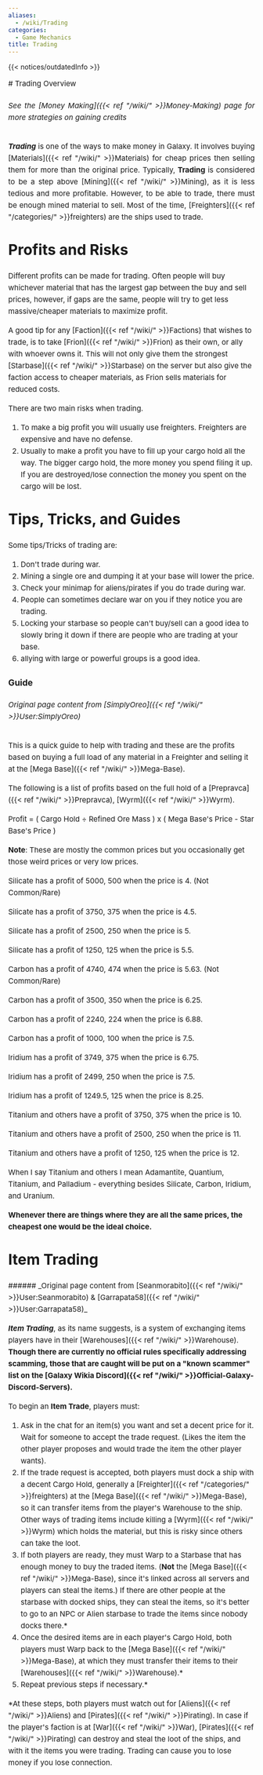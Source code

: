 ```yaml
---
aliases:
  - /wiki/Trading
categories:
  - Game Mechanics
title: Trading
---
```


{{< notices/outdatedInfo >}}

<div class="cardcontainer" style="font-size: 15px; line-height: 24px;" align="justify">
# Trading Overview

###### _See the [Money Making]({{< ref "/wiki/" >}}Money-Making) page for more strategies on gaining credits_

**_Trading_** is one of the ways to make money in Galaxy. It involves buying [Materials]({{< ref "/wiki/" >}}Materials) for cheap prices then selling them for more than the original price. Typically, **Trading** is considered to be a step above [Mining]({{< ref "/wiki/" >}}Mining), as it is less tedious and more profitable. However, to be able to trade, there must be enough mined material to sell. Most of the time, [Freighters]({{< ref "/categories/" >}}freighters) are the ships used to trade.

<div class="TDiv shadowhover">
<h1 class="mw-customtoggle-ProfitsRisks shipclass">

Profits and Risks

</h1>
<div class="mw-collapsible mw-collapsed content" id="mw-customcollapsible-ProfitsRisks" align="left">

Different profits can be made for trading. Often people will buy whichever material that has the largest gap between the buy and sell prices, however, if gaps are the same, people will try to get less massive/cheaper materials to maximize profit.

A good tip for any [Faction]({{< ref "/wiki/" >}}Factions) that wishes to trade, is to take [Frion]({{< ref "/wiki/" >}}Frion) as their own, or ally with whoever owns it. This will not only give them the strongest [Starbase]({{< ref "/wiki/" >}}Starbase) on the server but also give the faction access to cheaper materials, as Frion sells materials for reduced costs.

There are two main risks when trading.

1.  To make a big profit you will usually use freighters. Freighters are expensive and have no defense.
2.  Usually to make a profit you have to fill up your cargo hold all the way. The bigger cargo hold, the more money you spend filing it up. If you are destroyed/lose connection the money you spent on the cargo will be lost.

</div>
</div>
<div class="TDiv shadowhover">
<h1 class="mw-customtoggle-TipsTricks shipclass">

Tips, Tricks, and Guides

</h1>
<div class="mw-collapsible mw-collapsed content" id="mw-customcollapsible-TipsTricks" align="left">

Some tips/Tricks of trading are:

1.  Don't trade during war.
2.  Mining a single ore and dumping it at your base will lower the price.
3.  Check your minimap for aliens/pirates if you do trade during war.
4.  People can sometimes declare war on you if they notice you are trading.
5.  Locking your starbase so people can't buy/sell can a good idea to slowly bring it down if there are people who are trading at your base.
6.  allying with large or powerful groups is a good idea.

### **Guide**

###### _Original page content from [SimplyOreo]({{< ref "/wiki/" >}}User:SimplyOreo)_

This is a quick guide to help with trading and these are the profits based on buying a full load of any material in a Freighter and selling it at the [Mega Base]({{< ref "/wiki/" >}}Mega-Base).

The following is a list of profits based on the full hold of a [Prepravca]({{< ref "/wiki/" >}}Prepravca), [Wyrm]({{< ref "/wiki/" >}}Wyrm).

Profit = ( Cargo Hold ÷ Refined Ore Mass ) x ( Mega Base's Price - Star Base's Price )

**Note**: These are mostly the common prices but you occasionally get those weird prices or very low prices.

Silicate has a profit of 5000, 500 when the price is 4. (Not Common/Rare)

Silicate has a profit of 3750, 375 when the price is 4.5.

Silicate has a profit of 2500, 250 when the price is 5.

Silicate has a profit of 1250, 125 when the price is 5.5.

Carbon has a profit of 4740, 474 when the price is 5.63. (Not Common/Rare)

Carbon has a profit of 3500, 350 when the price is 6.25.

Carbon has a profit of 2240, 224 when the price is 6.88.

Carbon has a profit of 1000, 100 when the price is 7.5.

Iridium has a profit of 3749, 375 when the price is 6.75.

Iridium has a profit of 2499, 250 when the price is 7.5.

Iridium has a profit of 1249.5, 125 when the price is 8.25.

Titanium and others have a profit of 3750, 375 when the price is 10.

Titanium and others have a profit of 2500, 250 when the price is 11.

Titanium and others have a profit of 1250, 125 when the price is 12.

When I say Titanium and others I mean Adamantite, Quantium, Titanium, and Palladium - everything besides Silicate, Carbon, Iridium, and Uranium.

**Whenever there are things where they are all the same prices, the cheapest one would be the ideal choice.**

</div>
</div>
<div class="TDiv shadowhover">
<h1 class="mw-customtoggle-Tips shipclass">

Item Trading

</h1>
<div class="mw-collapsible mw-collapsed content" id="mw-customcollapsible-Tips" align="left">
###### _Original page content from [Seanmorabito]({{< ref "/wiki/" >}}User:Seanmorabito) & [Garrapata58]({{< ref "/wiki/" >}}User:Garrapata58)_

**_Item Trading_**, as its name suggests, is a system of exchanging items players have in their [Warehouses]({{< ref "/wiki/" >}}Warehouse). **Though there are currently no official rules specifically addressing scamming, those that are caught will be put on a "known scammer" list on the [Galaxy Wikia Discord]({{< ref "/wiki/" >}}Official-Galaxy-Discord-Servers).**

To begin an **Item Trade**, players must:

1.  Ask in the chat for an item(s) you want and set a decent price for it. Wait for someone to accept the trade request. (Likes the item the other player proposes and would trade the item the other player wants).
2.  If the trade request is accepted, both players must dock a ship with a decent Cargo Hold, generally a [Freighter]({{< ref "/categories/" >}}freighters) at the [Mega Base]({{< ref "/wiki/" >}}Mega-Base), so it can transfer items from the player's Warehouse to the ship. Other ways of trading items include killing a [Wyrm]({{< ref "/wiki/" >}}Wyrm) which holds the material, but this is risky since others can take the loot.
3.  If both players are ready, they must Warp to a Starbase that has enough money to buy the traded items. (**Not** the [Mega Base]({{< ref "/wiki/" >}}Mega-Base), since it's linked across all servers and players can steal the items.) If there are other people at the starbase with docked ships, they can steal the items, so it's better to go to an NPC or Alien starbase to trade the items since nobody docks there.\*
4.  Once the desired items are in each player's Cargo Hold, both players must Warp back to the [Mega Base]({{< ref "/wiki/" >}}Mega-Base), at which they must transfer their items to their [Warehouses]({{< ref "/wiki/" >}}Warehouse).\*
5.  Repeat previous steps if necessary.\*

\*At these steps, both players must watch out for [Aliens]({{< ref "/wiki/" >}}Aliens) and [Pirates]({{< ref "/wiki/" >}}Pirating). In case if the player's faction is at [War]({{< ref "/wiki/" >}}War), [Pirates]({{< ref "/wiki/" >}}Pirating) can destroy and steal the loot of the ships, and with it the items you were trading. Trading can cause you to lose money if you lose connection.

</div>
</div>
</div>
